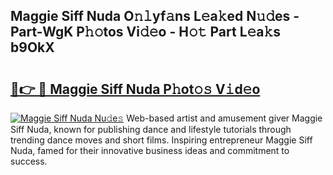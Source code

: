 ## Maggie Siff Nuda O𝚗𝚕yf𝚊ns L𝚎a𝚔ed N𝚞𝚍es - Part-WgK P𝚑𝚘tos Vi𝚍𝚎o - H𝚘𝚝 Part L𝚎a𝚔s b9OkX

# <h2><a href="http://kf3ag5o.oniu.top/?m=Maggie+Siff+Nuda">🔗👉 🔴 Maggie Siff Nuda P𝚑ot𝚘𝚜 V𝚒d𝚎o</a></h2>

[![Maggie Siff Nuda Nu𝚍e𝚜](https://i.imgur.com/0qMVB7G.gif)](http://kf3ag5o.oniu.top/?m=Maggie+Siff+Nuda)
Web-based artist and amusement giver Maggie Siff Nuda, known for publishing dance and lifestyle tutorials through trending dance moves and short films. Inspiring entrepreneur Maggie Siff Nuda, famed for their innovative business ideas and commitment to success.  
